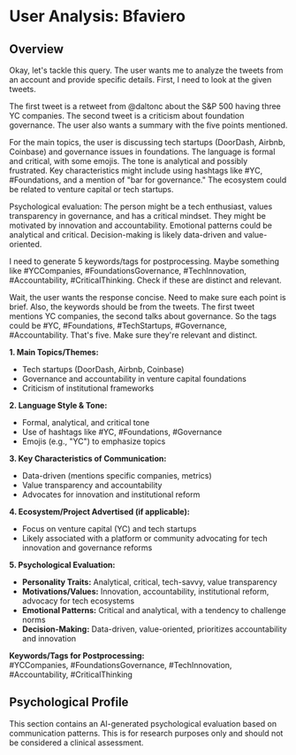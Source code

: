 # User Analysis: Bfaviero

## Overview

<think>
Okay, let's tackle this query. The user wants me to analyze the tweets from an account and provide specific details. First, I need to look at the given tweets.

The first tweet is a retweet from @daltonc about the S&P 500 having three YC companies. The second tweet is a criticism about foundation governance. The user also wants a summary with the five points mentioned. 

For the main topics, the user is discussing tech startups (DoorDash, Airbnb, Coinbase) and governance issues in foundations. The language is formal and critical, with some emojis. The tone is analytical and possibly frustrated. Key characteristics might include using hashtags like #YC, #Foundations, and a mention of "bar for governance." The ecosystem could be related to venture capital or tech startups.

Psychological evaluation: The person might be a tech enthusiast, values transparency in governance, and has a critical mindset. They might be motivated by innovation and accountability. Emotional patterns could be analytical and critical. Decision-making is likely data-driven and value-oriented.

I need to generate 5 keywords/tags for postprocessing. Maybe something like #YCCompanies, #FoundationsGovernance, #TechInnovation, #Accountability, #CriticalThinking. Check if these are distinct and relevant.

Wait, the user wants the response concise. Need to make sure each point is brief. Also, the keywords should be from the tweets. The first tweet mentions YC companies, the second talks about governance. So the tags could be #YC, #Foundations, #TechStartups, #Governance, #Accountability. That's five. Make sure they're relevant and distinct.
</think>

**1. Main Topics/Themes:**  
- Tech startups (DoorDash, Airbnb, Coinbase)  
- Governance and accountability in venture capital foundations  
- Criticism of institutional frameworks  

**2. Language Style & Tone:**  
- Formal, analytical, and critical tone  
- Use of hashtags like #YC, #Foundations, #Governance  
- Emojis (e.g., "YC") to emphasize topics  

**3. Key Characteristics of Communication:**  
- Data-driven (mentions specific companies, metrics)  
- Value transparency and accountability  
- Advocates for innovation and institutional reform  

**4. Ecosystem/Project Advertised (if applicable):**  
- Focus on venture capital (YC) and tech startups  
- Likely associated with a platform or community advocating for tech innovation and governance reforms  

**5. Psychological Evaluation:**  
- **Personality Traits:** Analytical, critical, tech-savvy, value transparency  
- **Motivations/Values:** Innovation, accountability, institutional reform, advocacy for tech ecosystems  
- **Emotional Patterns:** Critical and analytical, with a tendency to challenge norms  
- **Decision-Making:** Data-driven, value-oriented, prioritizes accountability and innovation  

**Keywords/Tags for Postprocessing:**  
#YCCompanies, #FoundationsGovernance, #TechInnovation, #Accountability, #CriticalThinking

## Psychological Profile

This section contains an AI-generated psychological evaluation based on communication patterns. This is for research purposes only and should not be considered a clinical assessment.